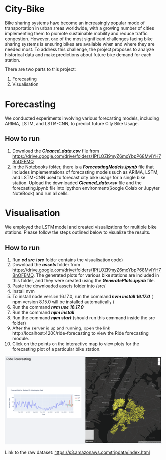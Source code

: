 # City-Bike
Bike sharing systems have become an increasingly popular mode of transportation in urban areas worldwide, with a growing number of cities implementing them to promote sustainable mobility and reduce traffic congestion.
However, one of the most significant challenges facing bike sharing systems is ensuring bikes are available when and where they are needed most.
To address this challenge, the project proposes to analyze historical data and make predictions about future bike demand for each station. 

There are two parts to this project:

1. Forecasting
2. Visualisation

# Forecasting

We conducted experiments involving various forecasting models, including ARIMA, LSTM, and LSTM-CNN, to predict future City Bike Usage.

## How to run
1. Download the ***Cleaned_data.csv*** file from https://drive.google.com/drive/folders/1PfLOZI9myZ6moYbpP68MvIYH7BnOFEMQ
2. In the Notebooks folder, there is a ***ForecastingModels.ipynb*** file that includes implementations of forecasting models such as ARIMA, LSTM, and LSTM-CNN used to forecast city bike usage for a single bike station. Upload the downloaded ***Cleaned_data.csv*** file and the forecasting.ipynb file into ipython environment(Google Colab or Jupyter NoteBook) and run all cells.


# Visualisation

We employed the LSTM model and created visualizations for multiple bike stations. Please follow the steps outlined below to visualize the results.

## How to run
1. Run ***cd src*** (***src*** folder contains the visualisation code)
2. Download the ***assets*** folder from https://drive.google.com/drive/folders/1PfLOZI9myZ6moYbpP68MvIYH7BnOFEMQ. The generated plots for various bike stations are included in this folder, and they were created using the ***GeneratePlots.ipynb*** file.
3. Paste the downloaded assets folder into /src/
4. Install nvm
5. To install node version 16.17.0, run the command ***nvm install 16.17.0*** ( npm version 8.15.0 will be installed automatically )
6. Run the command ***nvm use 16.17.0***
7. Run the command ***npm install*** 
8. Run the command ***npm start*** (should run this command inside the src folder)
9. After the server is up and running, open the link http://localhost:4200/ride-forecasting to view the Ride forecasting module.
10. Click on the points on the interactive map to view plots for the forecasting plot of a particular bike station.

![Forecasting Image](./Images/forecasting.png)

Link to the raw dataset: https://s3.amazonaws.com/tripdata/index.html



